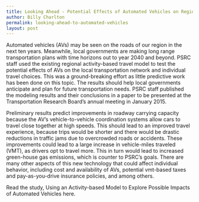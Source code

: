 ```yaml
---
title: Looking Ahead - Potential Effects of Automated Vehicles on Regional Travel
author: Billy Charlton
permalink: looking-ahead-to-automated-vehicles
layout: post
---
```


Automated vehicles (AVs) may be seen on the roads of our region in the next ten years. 
Meanwhile, local governments are making long range transportation plans with time horizons 
out to year 2040 and beyond. PSRC staff used the existing regional activity-based travel model 
to test the potential effects of AVs on the local transportation network and individual travel choices. 
This was a ground-breaking effort as little predictive work has been done on this topic. 
The results should help local governments anticipate and plan for future transportation needs. 
PSRC staff published the modeling results and their conclusions in a paper to be presented at the 
Transportation Research Board’s annual meeting in January 2015.

Preliminary results predict improvements in roadway carrying capacity
because the AV’s vehicle-to-vehicle coordination systems allow cars to travel 
close together at high speeds. This should lead to an improved travel experience, 
because trips would be shorter and there would be drastic reductions in traffic jams due 
to overcrowded roads or accidents. These improvements could lead to a large increase in vehicle-miles 
traveled (VMT), as drivers opt to travel more. 
This in turn would lead to increased green-house gas emissions, which is counter to PSRC’s goals. 
There are many other aspects of this new technology that could affect individual behavior, 
including cost and availability of AVs, potential vmt-based taxes and pay-as-you-drive insurance policies, 
and among others.  

Read the study, Using an Activity-based Model to Explore Possible Impacts of Automated Vehicles here.


